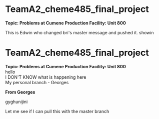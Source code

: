 # TeamA2_cheme485_final_project
**Topic: Problems at Cumene Production Facility: Unit 800**

This is Edwin who changed bri's master message and pushed it. showin

# TeamA2_cheme485_final_project <br>
**Topic: Problems at Cumene Production Facility: Unit 800** <br>
hello<br>
I DON'T KNOW what is happening here <br>
My personal branch - Georges


**From Georges**


gyghunijini


Let me see if I can pull this with the master branch
